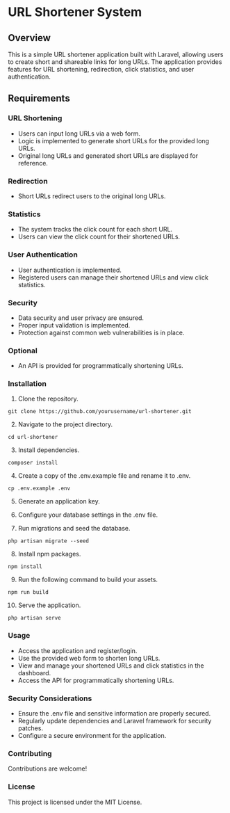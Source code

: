 # URL Shortener System

## Overview
This is a simple URL shortener application built with Laravel, allowing users to create short and shareable links for long URLs. The application provides features for URL shortening, redirection, click statistics, and user authentication.

## Requirements
### URL Shortening
* Users can input long URLs via a web form.
* Logic is implemented to generate short URLs for the provided long URLs.
* Original long URLs and generated short URLs are displayed for reference.

### Redirection
* Short URLs redirect users to the original long URLs.

### Statistics
* The system tracks the click count for each short URL.
* Users can view the click count for their shortened URLs.

### User Authentication
* User authentication is implemented.
* Registered users can manage their shortened URLs and view click statistics.

### Security
* Data security and user privacy are ensured.
* Proper input validation is implemented.
* Protection against common web vulnerabilities is in place.

### Optional
* An API is provided for programmatically shortening URLs.

### Installation

1. Clone the repository.
```
git clone https://github.com/yourusername/url-shortener.git
```

2. Navigate to the project directory.
```
cd url-shortener
```

3. Install dependencies.
```
composer install
```

4. Create a copy of the .env.example file and rename it to .env.
```
cp .env.example .env
```

5. Generate an application key.
6. Configure your database settings in the .env file.

7. Run migrations and seed the database.
```
php artisan migrate --seed
```

8. Install npm packages.
```
npm install
```

9. Run the following command to build your assets.
```
npm run build
```

10. Serve the application.
```
php artisan serve
```

### Usage
* Access the application and register/login.
* Use the provided web form to shorten long URLs.
* View and manage your shortened URLs and click statistics in the dashboard.
* Access the API for programmatically shortening URLs.

### Security Considerations
* Ensure the .env file and sensitive information are properly secured.
* Regularly update dependencies and Laravel framework for security patches.
* Configure a secure environment for the application.

### Contributing
Contributions are welcome!

### License
This project is licensed under the MIT License.
